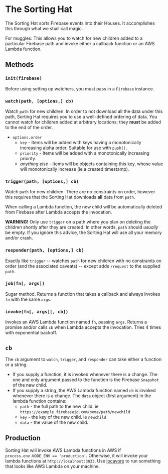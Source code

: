 The Sorting Hat
===============

The Sorting Hat sorts Firebase events into their Houses.  It accomplishes this through what we shall call magic.

For muggles: This allows you to watch for new children added to a particular Firebase path and invoke either a callback function or an AWS Lambda function.

Methods
-------

### `init(firebase)`
Before using setting up watchers, you must pass in a `Firebase` instance.

### `watch(path, [options,] cb)`
Watch `path` for new children.  In order to not download all the data under this path, Sorting Hat requires you to use a well-defined ordering of data.  You cannot watch for children added at arbitrary locations; they **must** be added to the end of the order.

- `options.order`
  - `key` - Items will be added with keys having a monotonically increasing alpha order.  Suitable for use with `push()`.
  - `priority` - Items will be added with a monotonically increasing priority.
  - *anything else* - Items will be objects containing this key, whose value will monotonically increase (ie a created timestamp).

### `trigger(path, [options,] cb)`
Watch `path` for new children.  There are no constraints on order, however this requires that the Sorting Hat downloads **all** data from `path`.

When calling a Lambda function, the new child will be automatically deleted from Firebase after Lambda accepts the invocation.

**WARNING!** Only use `trigger` on a path where you plan on deleting the children shortly after they are created.  In other words, `path` should *usually* be empty.  If you ignore this advice, the Sorting Hat will use all your memory and/or crash.

### `responder(path, [options,] cb)`
Exactly like `trigger` -- watches `path` for new children with no constraints on order (and the associated caveats) -- except adds `/request` to the supplied `path`.

### `job(fn[, args])`
Sugar method.  Returns a function that takes a callback and always invokes `fn` with the same `args`.

### `invoke(fn[, args][, cb])`
Invokes an AWS Lambda function named `fn`, passing `args`.  Returns a promise and/or calls `cb` when Lambda accepts the invocation.  Tries 4 times with exponential backoff.


`cb`
----

The `cb` argument to `watch`, `trigger`, and `responder` can take either a function or a string.

- If you supply a function, it is invoked whenever there is a change.  The one and only argument passed to the function is the Firebase `Snapshot` of the new child.
- If you supply a string, the AWS Lambda function named `cb` is invoked whenever there is a change.  The `data` object (first argument) in the lambda function contains:
  - `path` - the full path to the new child.  ie `https://example.firebaseio.com/some/path/newchild`
  - `key` - the key of the new child.  ie `newchild`
  - `data` - the value of the new child.

Production
----------

Sorting Hat will invoke AWS Lambda functions in AWS if `process.env.NODE_ENV == 'production'`.  Otherwise, it will invoke your lambda functions at `http://localhost:3033`.  Use [locavore](https://www.npmjs.com/package/locavore) to run something that looks like AWS Lambda on your machine.